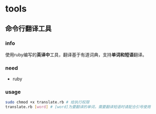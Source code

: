 # tools

## 命令行翻译工具
### info
使用ruby编写的**英译中**工具，翻译基于有道词典，支持**单词和短语**翻译。

### need
* ruby

### usage
```bash
sudo chmod +x translate.rb # 给执行权限
translate.rb [word] # [word]为要翻译的单词，需要翻译短语时请配合引号使用
```
